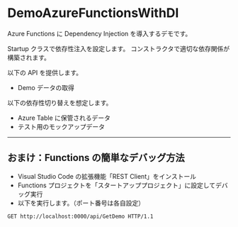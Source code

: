 # DemoAzureFunctionsWithDI

Azure Functions に Dependency Injection を導入するデモです。

Startup クラスで依存性注入を設定します。
コンストラクタで適切な依存関係が構築されます。

以下の API を提供します。
- Demo データの取得

以下の依存性切り替えを想定します。
- Azure Table に保管されるデータ
- テスト用のモックアップデータ

---

## おまけ：Functions の簡単なデバッグ方法
- Visual Studio Code の拡張機能「REST Client」をインストール
- Functions プロジェクトを「スタートアッププロジェクト」に設定してデバッグ実行
- 以下を実行します。（ポート番号は各自設定）
```
GET http://localhost:0000/api/GetDemo HTTP/1.1
```
